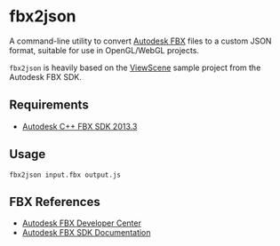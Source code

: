 # fbx2json 

A command-line utility to convert [Autodesk FBX](http://www.autodesk.com/developfbx) files to a custom JSON format, suitable for use in OpenGL/WebGL projects.

`fbx2json` is heavily based on the [ViewScene](http://docs.autodesk.com/FBX/2013/ENU/FBX-SDK-Documentation/files/GUID-618465BC-5060-406C-9E83-097430B2C3A2.htm#WS8E4C2438B09B7F9C-50E6E6531197CCD93C5-7FF0) sample project from the Autodesk FBX SDK.

## Requirements

* [Autodesk C++ FBX SDK 2013.3](http://usa.autodesk.com/adsk/servlet/pc/item?siteID=123112&id=10775847)

## Usage

```
fbx2json input.fbx output.js
```

## FBX References

* [Autodesk FBX Developer Center](http://www.autodesk.com/developfbx)
* [Autodesk FBX SDK Documentation](http://www.autodesk.com/fbx-sdkdoc-2013-enu)